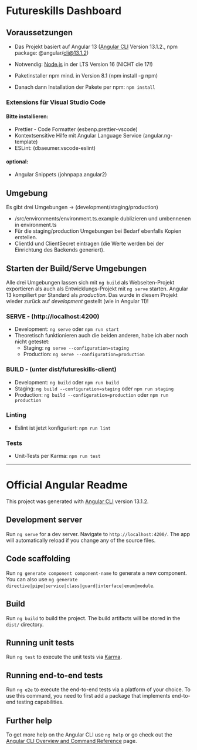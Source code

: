 # Futureskills Dashboard

## Voraussetzungen
- Das Projekt basiert auf Angular 13 ([Angular CLI](https://github.com/angular/angular-cli) Version 13.1.2., npm package:  @angular/cli@13.1.2)
- Notwendig: [Node.js](https://nodejs.org/en/) in der LTS Version 16 (NICHT die 17!) 
- Paketinstaller npm mind. in Version 8.1 (npm install -g npm)

- Danach dann Installation der Pakete per npm:  `npm install`

### Extensions für Visual Studio Code
#### Bitte installieren:    
- Prettier - Code Formatter (esbenp.prettier-vscode) 
- Kontextsensitive Hilfe mit Angular Language Service (angular.ng-template)
- ESLint: (dbaeumer.vscode-eslint)

#### optional:    
- Angular Snippets (johnpapa.angular2)   

## Umgebung
Es gibt drei Umgebungen -> (development/staging/production)

- /src/environments/environment.ts.example dublizieren und umbennenen in environment.ts
- Für die staging/production Umgebungen bei Bedarf ebenfalls Kopien erstellen.
- ClientId und ClientSecret eintragen (die Werte werden bei der Einrichtung des Backends generiert).

## Starten der Build/Serve Umgebungen
Alle drei Umgebungen lassen sich mit `ng build` als Webseiten-Projekt exportieren als auch als Entwicklungs-Projekt mit `ng serve` starten. Angular 13 kompiliert per Standard als _production_. Das wurde in diesem Projekt wieder zurück auf _development_ gestellt (wie in Angular 11)!

### SERVE -  (http://localhost:4200)
- Development: `ng serve`  oder `npm run start`
- Theoretisch funktionieren auch die beiden anderen, habe ich aber noch nicht getestet:
  - Staging: `ng serve --configuration=staging` 
  - Production: `ng serve --configuration=production` 

### BUILD -  (unter dist/futureskills-client)
- Development: `ng build`  oder `npm run build`
- Staging: `ng build --configuration=staging`  oder `npm run staging`
- Production: `ng build --configuration=production`   oder `npm run production`

### Linting
- Eslint ist jetzt konfiguriert: `npm run lint`

### Tests
- Unit-Tests per Karma: ```npm run test```

<hr>

# Official Angular Readme

This project was generated with [Angular CLI](https://github.com/angular/angular-cli) version 13.1.2.

## Development server

Run `ng serve` for a dev server. Navigate to `http://localhost:4200/`. The app will automatically reload if you change any of the source files.

## Code scaffolding

Run `ng generate component component-name` to generate a new component. You can also use `ng generate directive|pipe|service|class|guard|interface|enum|module`.

## Build

Run `ng build` to build the project. The build artifacts will be stored in the `dist/` directory.

## Running unit tests

Run `ng test` to execute the unit tests via [Karma](https://karma-runner.github.io).

## Running end-to-end tests

Run `ng e2e` to execute the end-to-end tests via a platform of your choice. To use this command, you need to first add a package that implements end-to-end testing capabilities.

## Further help

To get more help on the Angular CLI use `ng help` or go check out the [Angular CLI Overview and Command Reference](https://angular.io/cli) page.
